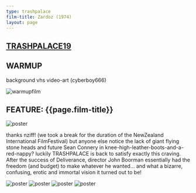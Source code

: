 ```yaml
---
type: trashpalace
film-title: Zardoz (1974)
layout: page
---
```


## [TRASHPALACE19]({{page.url}})

## WARMUP
 background vhs video-art (cyberboy666)

![warmupfilm](/images/trashpalace/TP19-warmup0.jpg)

## FEATURE: {{page.film-title}}

![poster](/images/trashpalace/TP19-0.jpg)

thanks nziff! (we took a break for the duration of the NewZealand International FilmFestival) but anyone else notice the lack of giant flying stone heads and future Sean Connery in knee-high-leather-boots-and-a-red-nappy? luckily TRASHPALACE is back to satisfy exactly this craving. After the success of Deliverance, director John Boorman essentially had the freedom (and budget) to make whatever he wanted... and what a bizarre, confusing, erotic and immortal vision it turned out to be!

![poster](/images/trashpalace/TP19-1.jpg)
![poster](/images/trashpalace/TP19-2.jpg)
![poster](/images/trashpalace/TP19-3.jpg)
![poster](/images/trashpalace/TP19-4.jpg)




